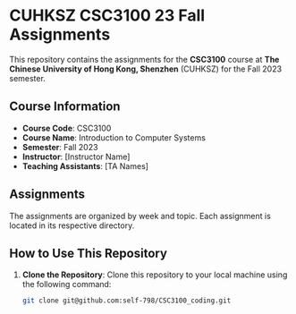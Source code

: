 # CUHKSZ CSC3100 23 Fall Assignments

This repository contains the assignments for the **CSC3100** course at **The Chinese University of Hong Kong, Shenzhen** (CUHKSZ) for the Fall 2023 semester.

## Course Information

- **Course Code**: CSC3100
- **Course Name**: Introduction to Computer Systems
- **Semester**: Fall 2023
- **Instructor**: [Instructor Name]
- **Teaching Assistants**: [TA Names]

## Assignments

The assignments are organized by week and topic. Each assignment is located in its respective directory.



## How to Use This Repository

1. **Clone the Repository**: Clone this repository to your local machine using the following command:
   ```bash
   git clone git@github.com:self-798/CSC3100_coding.git